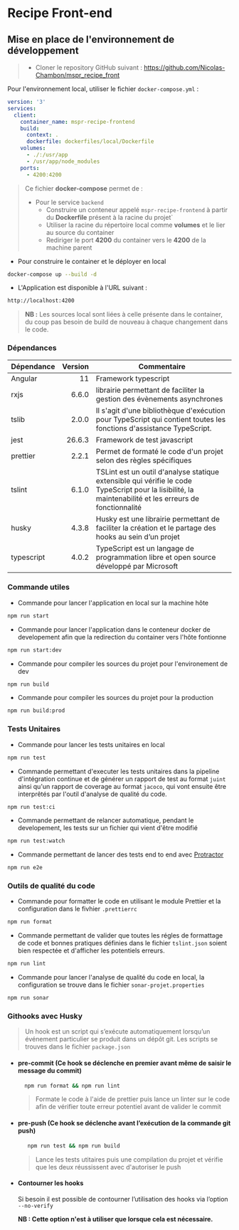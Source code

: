# Recipe Front-end

## Mise en place de l'environnement de développement

> * Cloner le repository GitHub suivant : https://github.com/Nicolas-Chambon/mspr_recipe_front

Pour l'environnement local, utiliser le fichier `docker-compose.yml` :

```yml
version: '3'
services:
  client:
    container_name: mspr-recipe-frontend
    build:
      context: .
      dockerfile: dockerfiles/local/Dockerfile
    volumes:
      - ./:/usr/app
      - /usr/app/node_modules
    ports:
      - 4200:4200
```

> Ce fichier **docker-compose** permet de :
>
> * Pour le service `backend`
>   * Construire un conteneur appelé `mspr-recipe-frontend` à partir du **Dockerfile** présent à la racine du projet`
>   * Utiliser la racine du répertoire local comme **volumes** et le lier au source du container
>   * Rediriger le port **4200** du container vers le **4200** de la machine parent



* Pour construire le container et le déployer en local

```bash
docker-compose up --build -d
```

* L'Application est disponible à l'URL suivant : 

```html
http://localhost:4200
```

> **NB :** Les sources local sont liées à celle présente dans le container, du coup pas besoin de build de nouveau à chaque changement dans le code.



### Dépendances

| Dépendance | Version | Commentaire                                                  |
| :--------- | ------: | ------------------------------------------------------------ |
| Angular    |      11 | Framework typescript                                         |
| rxjs       |   6.6.0 | librairie permettant de faciliter la gestion des évènements asynchrones |
| tslib      |   2.0.0 | Il s'agit d'une bibliothèque d'exécution pour TypeScript qui contient toutes les fonctions d'assistance TypeScript. |
| jest       |  26.6.3 | Framework de test javascript                                 |
| prettier   |   2.2.1 | Permet de formaté le code d'un projet selon des règles spécifiques |
| tslint     |   6.1.0 | TSLint est un outil d'analyse statique extensible qui vérifie le code TypeScript pour la lisibilité, la maintenabilité et les erreurs de fonctionnalité |
| husky      |   4.3.8 | Husky est une librairie permettant de faciliter la création et le partage des hooks au sein d’un projet |
| typescript |   4.0.2 | TypeScript est un langage de programmation libre et open source développé par Microsoft |

### Commande utiles

- Commande pour lancer l'application en local sur la machine hôte

```sh
npm run start
```

- Commande pour lancer l'application dans le conteneur docker de developement afin que la redirection du container vers l'hôte fontionne

```sh
npm run start:dev
```

- Commande pour compiler les sources du projet pour l'environement de dev

```sh
npm run build
```

- Commande pour compiler les sources du projet pour la production

```sh
npm run build:prod
```

### Tests Unitaires

- Commande pour lancer les tests unitaires en local

```sh
npm run test
```

- Commande permettant d'executer les tests unitaires dans la pipeline d'intégration continue et de générer un rapport de test au format `juint` ainsi qu'un rapport de coverage au format `jacoco`, qui vont ensuite être interprêtés par l'outil d'analyse de qualité du code.

```sh
npm run test:ci
```

- Commande permettant de relancer automatique, pendant le developement, les tests sur un fichier qui vient d'être modifié

```sh
npm run test:watch
```

- Commande permettant de lancer des tests end to end avec [Protractor](https://www.protractortest.org/#/)

```sh
npm run e2e
```

### Outils de qualité du code

- Commande pour formatter le code en utilisant le module Prettier et la configuration dans le fivhier `.prettierrc` 

```sh
npm run format
```

- Commande permettant de valider que toutes les régles de formattage de code et bonnes pratiques définies dans le fichier `tslint.json` soient bien respectée et d'afficher les potentiels erreurs.

```sh
npm run lint
```

- Commande pour lancer l'analyse de qualité du code en local, la configuration se trouve dans le fichier `sonar-projet.properties`

```sh
npm run sonar
```

### Githooks avec Husky

> Un hook est un script qui s’exécute automatiquement lorsqu’un événement particulier se produit dans un dépôt git. Les scripts se trouves dans le fichier `package.json`

- #### pre-commit (Ce hook se déclenche en premier avant même de saisir le message du commit)

  ```sh
    npm run format && npm run lint
  ```

  > Formate le code à l'aide de prettier puis lance un linter sur le code afin de vérifier toute erreur potentiel avant de valider le commit

- #### pre-push (Ce hook se déclenche avant l’exécution de la commande git push)

  ```sh
     npm run test && npm run build
  ```

  > Lance les tests utitaires puis une compilation du projet et vérifie que les deux réussissent avec d'autoriser le push

- #### Contourner les hooks

  Si besoin il est possible de contourner l’utilisation des hooks via l’option `--no-verify`

  **NB : Cette option n'est à utiliser que lorsque cela est nécessaire.**
